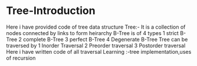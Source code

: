 # Tree-Introduction
Here i have provided code of tree data structure
Tree:- It is a collection of nodes connected by links to form heirarchy
B-Tree is of 4 types
1 strict B-Tree
2 complete B-Tree
3 perfect B-Tree
4 Degenerate B-Tree
Tree can be traversed by
1 Inorder Traversal
2 Preorder traversal
3 Postorder traversal
Here i have written code of all traversal
Learning :-tree implementation,uses of recursion

